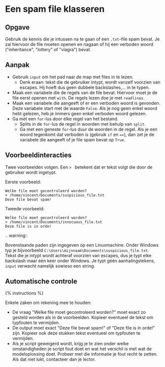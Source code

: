 # Een spam file klasseren

## Opgave
Gebruik de kennis die je intussen na te gaan of een `.txt`-file spam bevat. Je zal hiervoor de file moeten openen en nagaan of hij een verboden woord ("inheritance", "lottery" of "viagra") bevat.

## Aanpak
- Gebruik `input` om het pad naar de map met files in te lezen.
  - Denk eraan: tekst die de gebruiker intypt, wordt vanzelf voorzien van escapes. Hij hoeft dus geen dubbele backslashes,... in te typen.
- Maak een variabele die de regels van de file bevat. Hiervoor moet je de file eerst openen met `with`. De regels lezen doe je met `readlines`.
- Maak een variabele die aangeeft of er een verboden woord is gevonden. Deze variabele start met de waarde `False`. Als je nog geen enkel woord hebt gelezen, heb je immers geen enkel verboden woord gelezen.
- Ga met een `for`-lus door elke regel van het bestand.
  - Splits in de `for`-lus de regel in woorden met behulp van `split`.
  - Ga met een geneste `for`-lus duur de woorden in de regel. Als je een woord tegenkomt dat verboden is (gebruik `if` en `==`), dan zet je de variabele die aangeeft of je file spam bevat op `True`.

## Voorbeeldinteracties
Twee voorbeelden volgen. Een `> ` betekent dat er tekst volgt die door de gebruiker wordt ingetypt.

Eerste voorbeeld:

```text
Welke file moet gecontroleerd worden?
> /home/vincent/Documents/suspicious_file.txt
Deze file bevat spam!
```

Tweede voorbeeld:

```text
Welke file moet gecontroleerd worden?
> /home/vincent/Documents/innocuous_file.txt
Deze file is in orde!
```

.. warning::

   Bovenstaande paden zijn ingegeven op een Linuxmachine. Onder Windows typ je bijvoorbeeld `C:\Users\mijnnaam\Documents\suspicious_file.txt`. Tekst die je intypt wordt achteraf voorzien van escapes, dus je typt elke backslash maar één keer onder Windows. Je typt géén aanhalingstekens, `input` verwacht namelijk sowieso een string.

## Automatische controle
{% instructions %}

Enkele zaken om rekening mee te houden:

- De vraag "Welke file moet gecontroleerd worden?" moet exact zo gesteld worden als in de voorbeelden. Kopieer eventueel de tekst om typfouten te vermijden.
- De output moet exact "Deze file bevat spam!" of "Deze file is in orde!" zijn. Kopieer ook deze stukken tekst eventueel om typfouten te vermijden.
- Als je script geweigerd wordt, krijg je te zien onder welke omstandigheden je script fout doet en wat het verschil is met wat de modeloplossing doet. Probeer met die informatie je fout recht te zetten. Als dat niet lukt, contacteer dan je lector.
